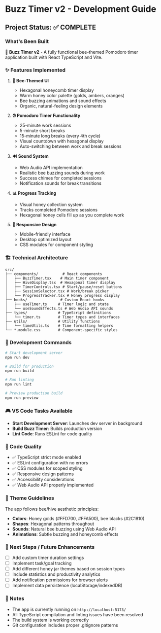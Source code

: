 # Buzz Timer v2 - Development Guide

## Project Status: ✅ COMPLETE

### What's Been Built

🎯 **Buzz Timer v2** - A fully functional bee-themed Pomodoro timer application built with React TypeScript and Vite.

### ✨ Features Implemented

1. **🐝 Bee-Themed UI**
   - Hexagonal honeycomb timer display
   - Warm honey color palette (golds, ambers, oranges)
   - Bee buzzing animations and sound effects
   - Organic, natural-feeling design elements

2. **⏰ Pomodoro Timer Functionality**
   - 25-minute work sessions
   - 5-minute short breaks
   - 15-minute long breaks (every 4th cycle)
   - Visual countdown with hexagonal display
   - Auto-switching between work and break sessions

3. **🔊 Sound System**
   - Web Audio API implementation
   - Realistic bee buzzing sounds during work
   - Success chimes for completed sessions
   - Notification sounds for break transitions

4. **📊 Progress Tracking**
   - Visual honey collection system
   - Tracks completed Pomodoro sessions
   - Hexagonal honey cells fill up as you complete work

5. **📱 Responsive Design**
   - Mobile-friendly interface
   - Desktop optimized layout
   - CSS modules for component styling

### 🏗️ Technical Architecture

```
src/
├── components/           # React components
│   ├── BuzzTimer.tsx    # Main timer component
│   ├── HiveDisplay.tsx  # Hexagonal timer display
│   ├── TimerControls.tsx # Start/pause/reset buttons
│   ├── SessionSelector.tsx # Work/break picker
│   └── ProgressTracker.tsx # Honey progress display
├── hooks/               # Custom React hooks
│   ├── useTimer.ts     # Timer logic and state
│   └── useSoundEffects.ts # Web Audio API sounds
├── types/              # TypeScript definitions
│   └── timer.ts        # Timer types and interfaces
├── utils/              # Utility functions
│   └── timeUtils.ts    # Time formatting helpers
└── *.module.css        # Component-specific styles
```

### 🚀 Development Commands

```bash
# Start development server
npm run dev

# Build for production
npm run build

# Run linting
npm run lint

# Preview production build
npm run preview
```

### 🎮 VS Code Tasks Available

- **Start Development Server**: Launches dev server in background
- **Build Buzz Timer**: Builds production version
- **Lint Code**: Runs ESLint for code quality

### 🐛 Code Quality

- ✅ TypeScript strict mode enabled
- ✅ ESLint configuration with no errors
- ✅ CSS modules for scoped styling
- ✅ Responsive design patterns
- ✅ Accessibility considerations
- ✅ Web Audio API properly implemented

### 🎨 Theme Guidelines

The app follows bee/hive aesthetic principles:
- **Colors**: Honey golds (#FFD700, #FFA500), bee blacks (#2C1810)
- **Shapes**: Hexagonal patterns throughout
- **Sounds**: Natural bee buzzing using Web Audio API
- **Animations**: Subtle buzzing and honeycomb effects

### 🔧 Next Steps / Future Enhancements

- [ ] Add custom timer duration settings
- [ ] Implement task/goal tracking
- [ ] Add different honey jar themes based on session types
- [ ] Include statistics and productivity analytics
- [ ] Add notification permissions for browser alerts
- [ ] Implement data persistence (localStorage/indexedDB)

### 📝 Notes

- The app is currently running on `http://localhost:5173/`
- All TypeScript compilation and linting issues have been resolved
- The build system is working correctly
- Git configuration includes proper .gitignore patterns
